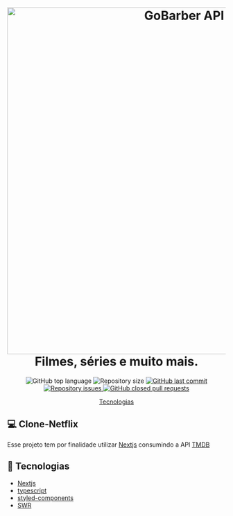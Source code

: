 <h1 align="center">
    <img width=800 alt="GoBarber API" src="https://res.cloudinary.com/drsxhihfr/image/upload/v1604360287/images/netflix_vv5ibp.png" />
    <br>
    Filmes, séries e muito mais.
</h1>


<p align="center">

  <img alt="GitHub top language" src="https://img.shields.io/github/languages/top/andersonsilva019/Netflix-clone-study"/>



  <img alt="Repository size" src="https://img.shields.io/github/repo-size/andersonsilva019/Netflix-clone-study">

  <a href="https://github.com/andersonsilva019/Netflix-clone-study/commits/master">
    <img alt="GitHub last commit" src="https://img.shields.io/github/last-commit/andersonsilva019/Netflix-clone-study">
  </a>

  <a href="https://github.com/andersonsilva019/Netflix-clone-study/issues">
    <img alt="Repository issues" src="https://img.shields.io/github/issues/andersonsilva019/Netflix-clone-study">
  </a>

  <a href="https://github.com/andersonsilva019/Netflix-clone-study/pulls">
    <img alt="GitHub closed pull requests" src="https://img.shields.io/github/issues-pr-closed/andersonsilva019/Netflix-clone-study">
  </a>

  <!-- <img alt="GitHub" src="https://img.shields.io/github/license/lukemorales/bancointer.svg"> -->
</p>

<p align="center">
  <a href="#rocket-technologies">Tecnologias</a>
</p>


## :computer: Clone-Netflix

Esse projeto tem por finalidade utilizar [Nextjs]('https://nextjs.org/') consumindo a API [TMDB]('https://www.themoviedb.org/?language=pt-BR')

## :rocket: Tecnologias
- [Nextjs](https://nextjs.org/)
- [typescript]('https://www.typescriptlang.org/')
- [styled-components]('https://styled-components.com/')
- [SWR]('https://swr.vercel.app/')

